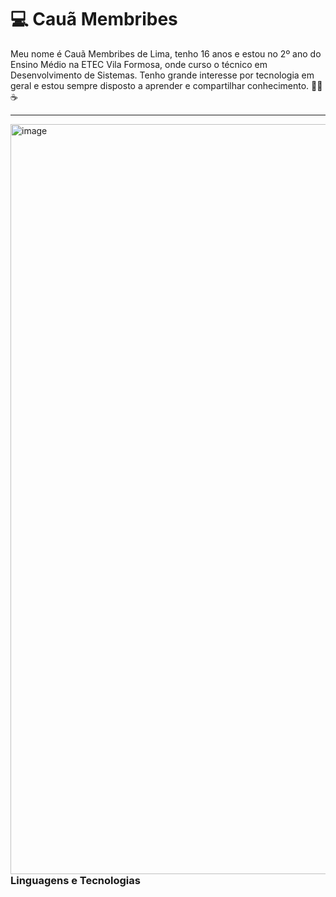 # 💻 Cauã Membribes

Meu nome é Cauã Membribes de Lima, tenho 16 anos e estou no 2º ano do Ensino Médio na ETEC Vila Formosa, onde curso o técnico em Desenvolvimento de Sistemas. Tenho grande interesse por tecnologia em geral e estou sempre disposto a aprender e compartilhar conhecimento. 👨‍💻☕

---

<img width="1200" height="1200" alt="image" src="https://github.com/user-attachments/assets/57fd4b59-7df9-426d-b54a-349bcba46b82" align="right"/>



<h3 align="left">Linguagens e Tecnologias </h3>



